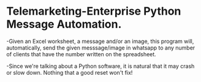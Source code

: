 # Telemarketing-Enterprise Python Message Automation.

-Given an Excel worksheet, a message and/or an image, this program will, automatically, send the given messsage/image in whatsapp to any number of clients that have the number written on the spreadsheet. 

-Since we're talking about a Python software, it is natural that it may crash or slow down. Nothing that a good reset won't fix!
